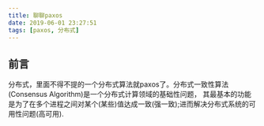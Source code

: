 ```yaml
---
title: 聊聊paxos
date: 2019-06-01 23:27:51
tags: [paxos, 分布式]
---
```

## 前言
分布式，里面不得不提的一个分布式算法就paxos了。分布式一致性算法(Consensus Algorithm)是一个分布式计算领域的基础性问题，
其最基本的功能是为了在多个进程之间对某个(某些)值达成一致(强一致);进而解决分布式系统的可用性问题(高可用).









